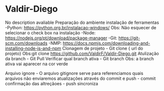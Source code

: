 # Valdir-Diego
No description avaliable
Preparação do ambiente
instalação de ferramentas
    -Python: https://python.org.br/instalacao-windows/
        Obs: Não esquecer de selecionar o check box na instalação
    -Node:   https://nodejs.org/pt/download/package-manager
    -Git:    https://git-scm.com/downloads
    -NMP:    https://docs.npmjs.com/downloading-and-installing-node-js-and-npm
Clonagem de projeto
    - Git clone { url do projeto} 
    Obs:git clone https://github.com/ValdirF/Valdir-Diego.git
Atulização da branch
    - Git Pull
Verificar qual branch ativa
    - Git branch
    Obs: a branch ativa vai aparecer na cor verde


Arquivo ignore
    - O arquivo gitignore serve para referenciamos quais  arquivos não enviaremos atualizações através do commit e push
    - commit confirmação das altreçãoes
    - push sincroniza 
    